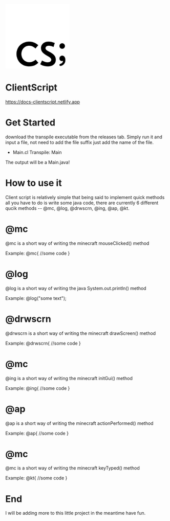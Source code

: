 <img src="ClientScript.png" alt="drawing" width="200" height="200"/>

# ClientScript
https://docs-clientscript.netlify.app

# Get Started
download the transpile executable from the releases tab. Simply run it and input a file, not need to add the file suffix just add the name of the file.
 * Main.cl
    Transpile: Main
    
The output will be a Main.java!

# How to use it
Client script is relatively simple that being said to implement quick methods all you have to do is write some java code, there are currently 6 different
qucik methods -- @mc, @log, @drwscrn, @ing, @ap, @kt.

# @mc

@mc is a short way of writing the minecraft mouseClicked() method

Example:
@mc{
//some code
}

# @log

@log is a short way of writing the java System.out.println() method

Example:
@log("some text");

# @drwscrn

@drwscrn is a short way of writing the minecraft drawScreen() method

Example:
@drwscrn{
//some code
}

# @mc

@ing is a short way of writing the minecraft initGui() method

Example:
@ing{
//some code
}

# @ap

@ap is a short way of writing the minecraft actionPerformed() method

Example:
@ap{
//some code
}

# @mc

@mc is a short way of writing the minecraft keyTyped() method

Example:
@kt{
//some code
}
# End
I will be adding more to this little project in the meantime have fun.
